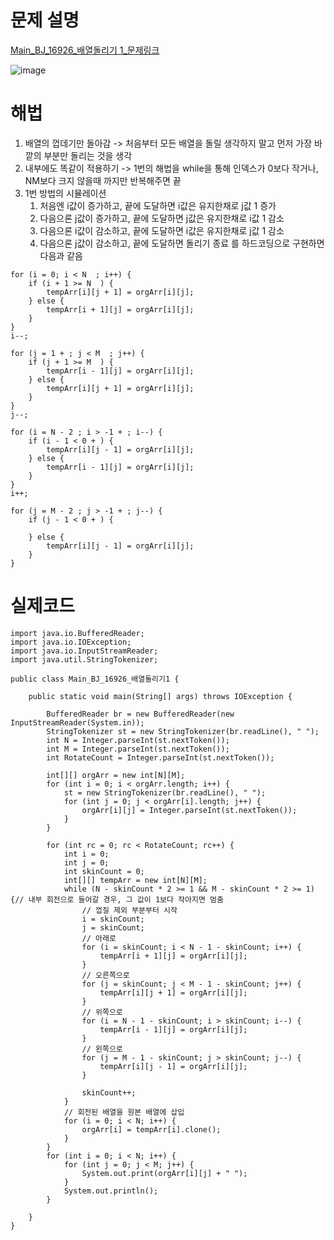 
# 문제 설명
[Main_BJ_16926_배열돌리기 1_문제링크](https://www.acmicpc.net/problem/16926)

![image](https://github.com/NarbikPubOwner/StudyForEmployment/assets/113754405/1c6e3e51-1e13-446a-aeda-09e9371d1406)


# 해법
1. 배열의 껍데기만 돌아감 -> 처음부터 모든 배열을 돌릴 생각하지 말고 먼저 가장 바깥의 부분만 돌리는 것을 생각
2. 내부에도 똑같이 적용하기 -> 1번의 해법을 while을 통해 인덱스가 0보다 작거나, NM보다 크지 않을때 까지만 반복해주면 끝
3. 1번 방법의 시뮬레이션
   1. 처음엔 i값이 증가하고, 끝에 도달하면 i값은 유지한채로 j값 1 증가
   2. 다음으론 j값이 증가하고, 끝에 도달하면 j값은 유지한채로 i값 1 감소
   3. 다음으론 i값이 감소하고, 끝에 도달하면 i값은 유지한채로 j값 1 감소
   4. 다음으론 j값이 감소하고, 끝에 도달하면 돌리기 종료
   를 하드코딩으로 구현하면 다음과 같음

```
for (i = 0; i < N  ; i++) {
    if (i + 1 >= N  ) {
        tempArr[i][j + 1] = orgArr[i][j];
    } else {
        tempArr[i + 1][j] = orgArr[i][j];
    }
}
i--;

for (j = 1 + ; j < M  ; j++) {
    if (j + 1 >= M  ) {
        tempArr[i - 1][j] = orgArr[i][j];
    } else {
        tempArr[i][j + 1] = orgArr[i][j];
    }
}
j--;

for (i = N - 2 ; i > -1 + ; i--) {
    if (i - 1 < 0 + ) {
        tempArr[i][j - 1] = orgArr[i][j];
    } else {
        tempArr[i - 1][j] = orgArr[i][j];
    }
}
i++;

for (j = M - 2 ; j > -1 + ; j--) {
    if (j - 1 < 0 + ) {

    } else {
        tempArr[i][j - 1] = orgArr[i][j];
    }
}
```
# 실제코드
```
import java.io.BufferedReader;
import java.io.IOException;
import java.io.InputStreamReader;
import java.util.StringTokenizer;

public class Main_BJ_16926_배열돌리기1 {

	public static void main(String[] args) throws IOException {

		BufferedReader br = new BufferedReader(new InputStreamReader(System.in));
		StringTokenizer st = new StringTokenizer(br.readLine(), " ");
		int N = Integer.parseInt(st.nextToken());
		int M = Integer.parseInt(st.nextToken());
		int RotateCount = Integer.parseInt(st.nextToken());

		int[][] orgArr = new int[N][M];
		for (int i = 0; i < orgArr.length; i++) {
			st = new StringTokenizer(br.readLine(), " ");
			for (int j = 0; j < orgArr[i].length; j++) {
				orgArr[i][j] = Integer.parseInt(st.nextToken());
			}
		}

		for (int rc = 0; rc < RotateCount; rc++) {
			int i = 0;
			int j = 0;
			int skinCount = 0;
			int[][] tempArr = new int[N][M];
			while (N - skinCount * 2 >= 1 && M - skinCount * 2 >= 1) {// 내부 회전으로 들어갈 경우, 그 값이 1보다 작아지면 멈춤
				// 껍질 제외 부분부터 시작
				i = skinCount;
				j = skinCount;
				// 아래로
				for (i = skinCount; i < N - 1 - skinCount; i++) {
					tempArr[i + 1][j] = orgArr[i][j];
				}
				// 오른쪽으로
				for (j = skinCount; j < M - 1 - skinCount; j++) {
					tempArr[i][j + 1] = orgArr[i][j];
				}
				// 위쪽으로
				for (i = N - 1 - skinCount; i > skinCount; i--) {
					tempArr[i - 1][j] = orgArr[i][j];
				}
				// 왼쪽으로
				for (j = M - 1 - skinCount; j > skinCount; j--) {
					tempArr[i][j - 1] = orgArr[i][j];
				}

				skinCount++;
			}
			// 회전된 배열을 원본 배열에 삽입
			for (i = 0; i < N; i++) {
				orgArr[i] = tempArr[i].clone();
			}
		}
		for (int i = 0; i < N; i++) {
			for (int j = 0; j < M; j++) {
				System.out.print(orgArr[i][j] + " ");
			}
			System.out.println();
		}

	}
}

```




